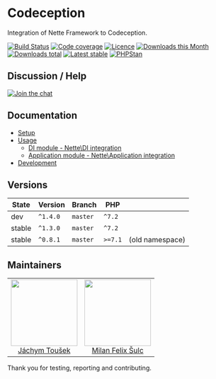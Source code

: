 # Codeception

Integration of Nette Framework to Codeception.

[![Build Status](https://img.shields.io/travis/contributte/codeception.svg?style=flat-square)](https://travis-ci.org/contributte/codeception)
[![Code coverage](https://img.shields.io/coveralls/contributte/codeception.svg?style=flat-square)](https://coveralls.io/r/contributte/codeception)
[![Licence](https://img.shields.io/packagist/l/contributte/codeception.svg?style=flat-square)](https://packagist.org/packages/contributte/codeception)
[![Downloads this Month](https://img.shields.io/packagist/dm/contributte/codeception.svg?style=flat-square)](https://packagist.org/packages/contributte/codeception)
[![Downloads total](https://img.shields.io/packagist/dt/contributte/codeception.svg?style=flat-square)](https://packagist.org/packages/contributte/codeception)
[![Latest stable](https://img.shields.io/packagist/v/contributte/codeception.svg?style=flat-square)](https://packagist.org/packages/contributte/codeception)
[![PHPStan](https://img.shields.io/badge/PHPStan-enabled-brightgreen.svg?style=flat-square)](https://github.com/phpstan/phpstan)

## Discussion / Help

[![Join the chat](https://img.shields.io/gitter/room/contributte/contributte.svg?style=flat-square)](http://bit.ly/ctteg)

## Documentation

- [Setup](.docs/README.md#setup)
- [Usage](.docs/README.md#usage)
    - [DI module - Nette\DI integration](.docs/README.md#nettedimodule)
    - [Application module - Nette\Application integration](.docs/README.md#netteapplicationmodule)
- [Development](.docs/README.md#development)

## Versions

| State       | Version  | Branch   | PHP     |                 |
|-------------|----------|----------|---------|-----------------|
| dev         | `^1.4.0` | `master` | `^7.2`  |                 |
| stable      | `^1.3.0` | `master` | `^7.2`  |                 |
| stable      | `^0.8.1` | `master` | `>=7.1` | (old namespace) |

## Maintainers

<table>
  <tbody>
    <tr>
      <td align="center">
        <a href="https://github.com/enumag">
            <img width="150" height="150" src="https://avatars0.githubusercontent.com/u/539462?s=150&v=4">
        </a>
        </br>
        <a href="https://github.com/enumage">Jáchym Toušek</a>
      </td>
      <td align="center">
        <a href="https://github.com/f3l1x">
            <img width="150" height="150" src="https://avatars2.githubusercontent.com/u/538058?v=3&s=150">
        </a>
        </br>
        <a href="https://github.com/f3l1x">Milan Felix Šulc</a>
      </td>
    </tr>
  </tbody>
</table>

Thank you for testing, reporting and contributing.
